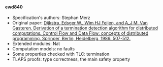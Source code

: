 #### ewd840
- Specification's authors: Stephan Merz
- Original paper: <a href="https://www.cs.utexas.edu/users/EWD/ewd08xx/EWD840.PDF">Dijkstra, Edsger W., Wim HJ Feijen, and A_J M. Van Gasteren. Derivation of a termination detection algorithm for distributed computations. Control Flow and Data Flow: concepts of distributed programming. Springer, Berlin, Heidelberg, 1986. 507-512.</a>
- Extended modules: Nat
- Computation models: no faults
- Some properties checked with TLC: termination
- TLAPS proofs:  type correctness, the main safety property

